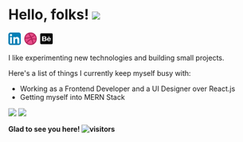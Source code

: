 # Hello, folks! <img src="https://raw.githubusercontent.com/MartinHeinz/MartinHeinz/master/wave.gif" width="30px">

<a href="http://www.linkedin.com/in/sshreya07"><img width="25" height="25" src="/resource/linkedin.svg"></a>&ensp;<a href="https://dribbble.com/sshreya07"><img width="25" height="25" src="/resource/dribbble.png"></a>&ensp;<a href="https://sshreya07.github.io/portfolio/"><img width="25" height="25" src="/resource/behance.png"></a>


<p>
I like experimenting new technologies and building small projects. 
</p>

<p>
Here's a list of things I currently keep myself busy with:
</p>

- Working as a Frontend Developer and a UI Designer over React.js
- Getting myself into MERN Stack




<p>
  <img width="48%" src="https://github-readme-stats.vercel.app/api?username=sshreya07&show_icons=true&theme=tokyonight" />
  <img width="48%" src="https://github-readme-streak-stats.herokuapp.com/?user=sshreya07&theme=tokyonight" />
</p>

<strong>Glad to see you here! ![visitors](https://visitor-badge.glitch.me/badge?page_id=sshreya07.visitor-badge)</strong>


